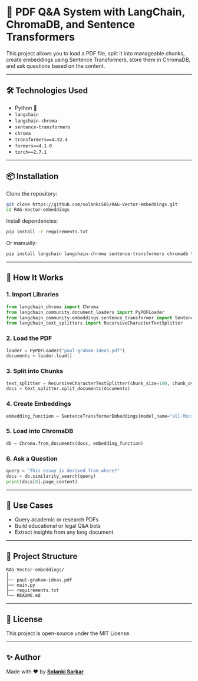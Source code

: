 # 🧠 PDF Q&A System with LangChain, ChromaDB, and Sentence Transformers

This project allows you to load a PDF file, split it into manageable chunks, create embeddings using Sentence Transformers, store them in ChromaDB, and ask questions based on the content.

---

## 🛠️ Technologies Used

- Python 🐍
- `langchain`
- `langchain-chroma`
- `sentence-transformers`
- `chroma`
- `transformers==4.52.4`
- `formers==4.1.0`
- `torch==2.7.1`

---

## 📦 Installation

Clone the repository:

```bash
git clone https://github.com/solanki505/RAG-Vector-embeddings.git
cd RAG-Vector-embeddings
```

Install dependencies:

```bash
pip install -r requirements.txt
```

Or manually:

```bash
pip install langchain langchain-chroma sentence-transformers chromadb transformers==4.52.4 torch==2.7.1 formers==4.1.0
```

---

## 📄 How It Works

### 1. **Import Libraries**

```python
from langchain_chroma import Chroma
from langchain_community.document_loaders import PyPDFLoader
from langchain_community.embeddings.sentence_transformer import SentenceTransformerEmbeddings
from langchain_text_splitters import RecursiveCharacterTextSplitter
```

### 2. **Load the PDF**

```python
loader = PyPDFLoader("paul-graham-ideas.pdf")
documents = loader.load()
```

### 3. **Split into Chunks**

```python
text_splitter = RecursiveCharacterTextSplitter(chunk_size=100, chunk_overlap=30)
docs = text_splitter.split_documents(documents)
```

### 4. **Create Embeddings**

```python
embedding_function = SentenceTransformerEmbeddings(model_name="all-MiniLM-L6-v2")
```

### 5. **Load into ChromaDB**

```python
db = Chroma.from_documents(docs, embedding_function)
```

### 6. **Ask a Question**

```python
query = "This essay is derived from where?"
docs = db.similarity_search(query)
print(docs[0].page_content)
```

---

## 🎯 Use Cases

- Query academic or research PDFs
- Build educational or legal Q&A bots
- Extract insights from any long document

---

## 📁 Project Structure

```
RAG-Vector-embeddings/
│
├── paul-graham-ideas.pdf
├── main.py
├── requirements.txt
└── README.md
```

---

## 🧠 License

This project is open-source under the MIT License.

---

## ✨ Author

Made with ❤️ by **[Solanki Sarkar](https://github.com/solanki505)**

